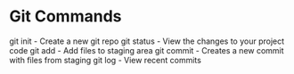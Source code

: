 # Git Commands

git init - Create a new git repo
git status - View the changes to your project code
git add - Add files to staging area
git commit - Creates a new commit with files from staging
git log - View recent commits